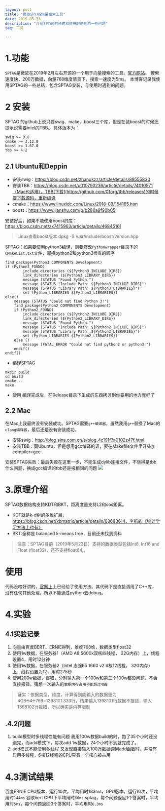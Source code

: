 ```yaml
---
layout: post
title: "微软SPTAG向量搜索工具"
date: 2019-05-23
description: "介绍SPTAG的搭建和使用时遇到的一些问题"
tag: 工具

---
```


# 1.功能
`SPTAG`是微软在2019年2月左右开源的一个用于向量搜索的工具。[官方网站](https://github.com/microsoft/SPTAG)。
搜索速度快，200万数据，向量768维度情景下，搜索一速度为5ms。
本博客记录我使用SPTAG的一些总结，包含SPTAG安装，与使用时遇到的问题。

# 2 安装
SPTAG 的github上说只要swig、make、boost三个库，但是在装boost的时候还提示说需要intel的TBB。
具体版本为：
```
swig >= 3.0
cmake >= 3.12.0
boost >= 1.67.0
tbb >= 4.2
```

## 2.1 Ubuntu和Deppin
- 安装swig：https://blog.csdn.net/zhangkzz/article/details/88555830
- 安装TBB：https://blog.csdn.net/u010793236/article/details/74010571（Mac也适用），TBB[下载](https://github.com/01org/tbb/releases)的时候要下载源码，重新编译
- cmake：https://www.linuxidc.com/Linux/2018-09/154165.htm
- boost：https://www.jianshu.com/p/b280a9f90b05

安装好后，如果不能使用boost的库：https://blog.csdn.net/zx7415963/article/details/46845161
> Linux查看boost版本 dpkg -S /usr/include/boost/version.hpp

SPTAG：如果要使用python3编译，则要修改`Pythonwrapper`目录下的`CMakeList.txt`文件，调换python2和python3检查的顺序

```shell
find_package(Python3 COMPONENTS Development)
if (Python3_FOUND)
        include_directories (${Python3_INCLUDE_DIRS})
        link_directories (${Python3_LIBRARY_DIRS})
        message (STATUS "Found Python.")
        message (STATUS "Include Path: ${Python3_INCLUDE_DIRS}")
        message (STATUS "Library Path: ${Python3_LIBRARIES}")
        set (Python_LIBRARIES ${Python3_LIBRARIES})
else()
    message (STATUS "Could not find Python 3!")
    find_package(Python2 COMPONENTS Development)
    if (Python2_FOUND)    
        include_directories (${Python2_INCLUDE_DIRS})
        link_directories (${Python2_LIBRARY_DIRS})
        message (STATUS "Found Python.")
        message (STATUS "Include Path: ${Python2_INCLUDE_DIRS}")
        message (STATUS "Library Path: ${Python2_LIBRARIES}")
        set (Python_LIBRARIES ${Python2_LIBRARIES})
    else ()
        message (FATAL_ERROR "Could not find python2 or python3!")
    endif()
endif()
```

- 编译SPTAG
```shell
mkdir build
cd build
cmake .. 
make
```

- 使用
编译完成后，在Release目录下生成的东西拷贝到你要用的地方就好了

## 2.2 Mac
在Mac上我最终没有安装成功。SPTAG需要`g++编译器`，虽然我用`g++`替换了Mac的`clang编译器`，最后还是没有安装成功。
- 安装swig：http://blog.sina.com.cn/s/blog_4c191f7a0102z47f.html
- 安装TBB：同Ubuntu，但是想用gcc编译的话，要在Makefile文件里开头加compiler=gcc

安装SPTAG失败：最后失败在这里一步，不能生成dylib连接文件，不晓得是tbb什么问题，换成gcc编译的tbb还是报相同的问题
<img src='/image/sptag-mac-install-error.png'>

# 3.原理介绍
SPTAG数据结构支持KDT和BKT，距离度量支持L2和cos距离。
- KDT就是k-d树的多维扩展，https://blog.csdn.net/xbmatrix/article/details/63683614，李航的《统计学习方法上也有》
- BKT:全称是 balanced k-means tree，目前还未找到资料

>注意：SPTAG目前（2019年5月23日）支持的数据类型包括Int8, Int16 and Float (float32)，还不支持float64,。

# 使用
代码没啥好讲的，[官网上](https://github.com/microsoft/SPTAG/blob/master/docs/GettingStart.md)上已经给了使用方法。其代码下是直接调用了C++库，没有任何其他处理，所以不能通过python去debug。

# 4.实验
## 4.1实验记录
1. 向量由百度BERT、ERNIE得到，维度768维，数据类型float32
1. 使用1w数据，在服务器1（AMD A8 5600k双核四线程， 32G内存）上，线程设置4，用时12分钟
1. 使用1w数据，在服务器2（Intel 志强E5 1660 v2 6核12线程， 32G内存）上，线程设置为12，用时275秒
1. 使用200w数据，报错，分别输入第一个100w和第二个100w都没问题，不会直接报错。猜想一次输入的`数据内存占用不能超过4GB`
> 证实：依据类型，维度，计算得到能输入的数据量为4GB➗4➗768=1398101.333行，结果输入1398101行数据不报错，输入1398102行报错，所以确实是内存限制

## .4.2问题
1. build模型时多线程性能有问题
我用100w数据build的时，跑了35个小时还没跑完，而add模式下，每次add 1w数据，24个小时不到就完成了。
1. add模式不能使用多线程
又发现直接输入100万数据调用add函数时，并没有启用多线程，6核12线程的CPU只有一个核心被占用

# 4.3测试结果
百度ERNIE CPU版本，运行10次，平均用时183ms，GPU版本，运行10次，平均用时`144ms`
谷歌bert CPU下平均用时`66ms`
sptag，每个问题返回1个答案时，平均用时`5ms`，每个问题返回3个答案时，平均用时`6.3ms`


